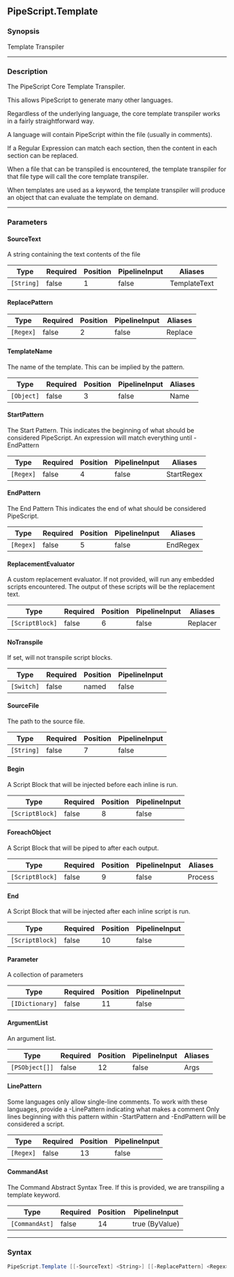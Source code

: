 PipeScript.Template
-------------------




### Synopsis
Template Transpiler



---


### Description

The PipeScript Core Template Transpiler.

This allows PipeScript to generate many other languages.

Regardless of the underlying language, the core template transpiler works in a fairly straightforward way.

A language will contain PipeScript within the file (usually in comments).

If a Regular Expression can match each section, then the content in each section can be replaced.

When a file that can be transpiled is encountered,
the template transpiler for that file type will call the core template transpiler.

When templates are used as a keyword,
the template transpiler will produce an object that can evaluate the template on demand.



---


### Parameters
#### **SourceText**

A string containing the text contents of the file






|Type      |Required|Position|PipelineInput|Aliases     |
|----------|--------|--------|-------------|------------|
|`[String]`|false   |1       |false        |TemplateText|



#### **ReplacePattern**




|Type     |Required|Position|PipelineInput|Aliases|
|---------|--------|--------|-------------|-------|
|`[Regex]`|false   |2       |false        |Replace|



#### **TemplateName**

The name of the template.  This can be implied by the pattern.






|Type      |Required|Position|PipelineInput|Aliases|
|----------|--------|--------|-------------|-------|
|`[Object]`|false   |3       |false        |Name   |



#### **StartPattern**

The Start Pattern.
This indicates the beginning of what should be considered PipeScript.
An expression will match everything until -EndPattern






|Type     |Required|Position|PipelineInput|Aliases   |
|---------|--------|--------|-------------|----------|
|`[Regex]`|false   |4       |false        |StartRegex|



#### **EndPattern**

The End Pattern
This indicates the end of what should be considered PipeScript.






|Type     |Required|Position|PipelineInput|Aliases |
|---------|--------|--------|-------------|--------|
|`[Regex]`|false   |5       |false        |EndRegex|



#### **ReplacementEvaluator**

A custom replacement evaluator.
If not provided, will run any embedded scripts encountered. 
The output of these scripts will be the replacement text.






|Type           |Required|Position|PipelineInput|Aliases |
|---------------|--------|--------|-------------|--------|
|`[ScriptBlock]`|false   |6       |false        |Replacer|



#### **NoTranspile**

If set, will not transpile script blocks.






|Type      |Required|Position|PipelineInput|
|----------|--------|--------|-------------|
|`[Switch]`|false   |named   |false        |



#### **SourceFile**

The path to the source file.






|Type      |Required|Position|PipelineInput|
|----------|--------|--------|-------------|
|`[String]`|false   |7       |false        |



#### **Begin**

A Script Block that will be injected before each inline is run.






|Type           |Required|Position|PipelineInput|
|---------------|--------|--------|-------------|
|`[ScriptBlock]`|false   |8       |false        |



#### **ForeachObject**

A Script Block that will be piped to after each output.






|Type           |Required|Position|PipelineInput|Aliases|
|---------------|--------|--------|-------------|-------|
|`[ScriptBlock]`|false   |9       |false        |Process|



#### **End**

A Script Block that will be injected after each inline script is run.






|Type           |Required|Position|PipelineInput|
|---------------|--------|--------|-------------|
|`[ScriptBlock]`|false   |10      |false        |



#### **Parameter**

A collection of parameters






|Type           |Required|Position|PipelineInput|
|---------------|--------|--------|-------------|
|`[IDictionary]`|false   |11      |false        |



#### **ArgumentList**

An argument list.






|Type          |Required|Position|PipelineInput|Aliases|
|--------------|--------|--------|-------------|-------|
|`[PSObject[]]`|false   |12      |false        |Args   |



#### **LinePattern**

Some languages only allow single-line comments.
To work with these languages, provide a -LinePattern indicating what makes a comment
Only lines beginning with this pattern within -StartPattern and -EndPattern will be considered a script.






|Type     |Required|Position|PipelineInput|
|---------|--------|--------|-------------|
|`[Regex]`|false   |13      |false        |



#### **CommandAst**

The Command Abstract Syntax Tree.  If this is provided, we are transpiling a template keyword.






|Type          |Required|Position|PipelineInput |
|--------------|--------|--------|--------------|
|`[CommandAst]`|false   |14      |true (ByValue)|





---


### Syntax
```PowerShell
PipeScript.Template [[-SourceText] <String>] [[-ReplacePattern] <Regex>] [[-TemplateName] <Object>] [[-StartPattern] <Regex>] [[-EndPattern] <Regex>] [[-ReplacementEvaluator] <ScriptBlock>] [-NoTranspile] [[-SourceFile] <String>] [[-Begin] <ScriptBlock>] [[-ForeachObject] <ScriptBlock>] [[-End] <ScriptBlock>] [[-Parameter] <IDictionary>] [[-ArgumentList] <PSObject[]>] [[-LinePattern] <Regex>] [[-CommandAst] <CommandAst>] [<CommonParameters>]
```
